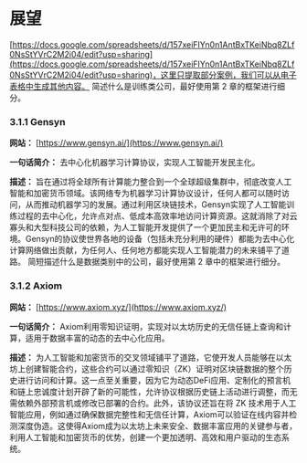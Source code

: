 # 展望

[https://docs.google.com/spreadsheets/d/157xeiFIYn0n1AntBxTKeiNbq8ZLf0NsStYVrC2M2i04/edit?usp=sharing](https://docs.google.com/spreadsheets/d/157xeiFIYn0n1AntBxTKeiNbq8ZLf0NsStYVrC2M2i04/edit?usp=sharing)，这里只提取部分案例，我们可以从电子表格中生成其他内容。
简述什么是训练类公司，最好使用第 2 章的框架进行细分。

### 3.1.1 Gensyn

**网站：** [https://www.gensyn.ai/](https://www.gensyn.ai/)

**一句话简介：** 去中心化机器学习计算协议，实现人工智能开发民主化。

**描述：** 旨在通过将全球所有计算能力整合到一个全球超级集群中，彻底改变人工智能和加密货币领域。该网络专为机器学习计算协议设计，任何人都可以随时访问，从而推动机器学习的发展。通过利用区块链技术，Gensyn实现了人工智能训练过程的去中心化，允许点对点、低成本高效率地访问计算资源。这就消除了对云寡头和大型科技公司的依赖，为人工智能开发提供了一个更加民主和无许可的环境。Gensyn的协议使世界各地的设备（包括未充分利用的硬件）都能为去中心化计算网络做出贡献，为任何人、任何地方都能实现人工智能潜力的未来铺平了道路。
简短描述什么是数据类别中的公司，最好使用第 2 章中的框架进行细分。

### 3.1.2 Axiom

**网站：** [https://www.axiom.xyz/](https://www.axiom.xyz/)

**一句话简介：** Axiom利用零知识证明，实现对以太坊历史的无信任链上查询和计算，适用于数据丰富的动态的去中心化应用。

**描述：** 为人工智能和加密货币的交叉领域铺平了道路，它使开发人员能够在以太坊上创建智能合约，这些合约可以通过零知识（ZK）证明对区块链数据的整个历史进行访问和计算。这一点至关重要，因为它为动态DeFi应用、定制化的预言机和链上忠诚度计划开辟了新的可能性，允许协议根据历史链上活动进行调整，而无需依赖外部预言机或修改已部署的合约。此外，该协议还旨在将 ZK 技术用于人工智能应用，例如通过确保数据完整性和无信任计算，Axiom可以验证在线内容并检测深度伪造。这使得Axiom成为以太坊上未来安全、数据丰富应用的关键参与者，利用人工智能和加密货币的优势，创建一个更加透明、高效和用户驱动的生态系统。
